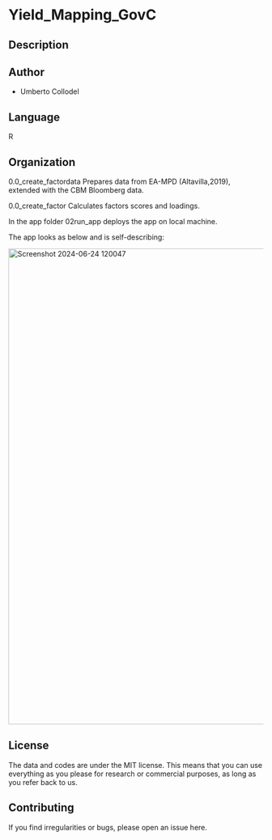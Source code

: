 # Yield_Mapping_GovC




## Description



## Author

- Umberto Collodel

## Language

R


## Organization

0.0_create_factordata Prepares data from EA-MPD (Altavilla,2019), extended with the CBM Bloomberg data.

0.0_create_factor Calculates factors scores and loadings.

In the app folder 02run_app deploys the app on local machine.

The app looks as below and is self-describing:

<img width="941" alt="Screenshot 2024-06-24 120047" src="https://github.com/umbertocollodel/Yield_Mapping_GovC/assets/33840988/4f838dcb-211f-4f6b-b253-efab3f66bf4d">



## License

The data and codes are under the MIT license. This means that you can use everything as you please for research or commercial purposes, as long as you refer back to us.

## Contributing

If you find irregularities or bugs, please open an issue here.
